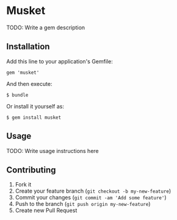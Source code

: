 # Musket

TODO: Write a gem description

## Installation

Add this line to your application's Gemfile:

    gem 'musket'

And then execute:

    $ bundle

Or install it yourself as:

    $ gem install musket

## Usage

TODO: Write usage instructions here

## Contributing

1. Fork it
2. Create your feature branch (`git checkout -b my-new-feature`)
3. Commit your changes (`git commit -am 'Add some feature'`)
4. Push to the branch (`git push origin my-new-feature`)
5. Create new Pull Request
